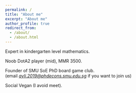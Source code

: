 ```yaml
---
permalink: /
title: "About me"
excerpt: "About me"
author_profile: true
redirect_from: 
  - /about/
  - /about.html
---
```


Expert in kindergarten level mathematics.  

Noob DotA2 player (mid), MMR 3500.   

Founder of SMU SoE PhD board game club.  
(email *qyli.2019@phdecons.smu.edu.sg* if you want to join us)  

Social Vegan (I avoid meet).


